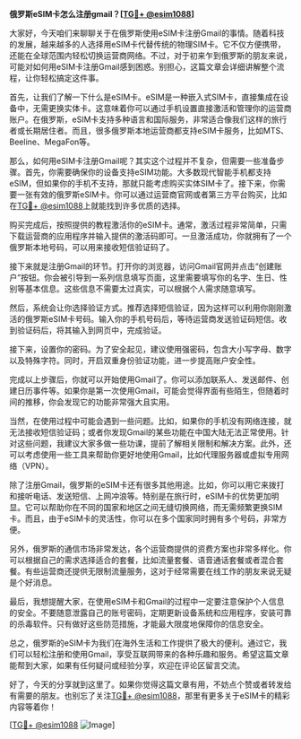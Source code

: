 **俄罗斯eSIM卡怎么注册gmail？[[TG💪+ @esim1088](https://t.me/s/esim1088)]**

大家好，今天咱们来聊聊关于在俄罗斯使用eSIM卡注册Gmail的事情。随着科技的发展，越来越多的人选择用eSIM卡代替传统的物理SIM卡。它不仅方便携带，还能在全球范围内轻松切换运营商网络。不过，对于初来乍到俄罗斯的朋友来说，可能对如何用eSIM卡注册Gmail感到困惑。别担心，这篇文章会详细讲解整个流程，让你轻松搞定这件事。

首先，让我们了解一下什么是eSIM卡。eSIM是一种嵌入式SIM卡，直接集成在设备中，无需更换实体卡。这意味着你可以通过手机设置直接激活和管理你的运营商账户。在俄罗斯，eSIM卡支持多种语言和国际服务，非常适合像我们这样的旅行者或长期居住者。而且，很多俄罗斯本地运营商都支持eSIM卡服务，比如MTS、Beeline、MegaFon等。

那么，如何用eSIM卡注册Gmail呢？其实这个过程并不复杂，但需要一些准备步骤。首先，你需要确保你的设备支持eSIM功能。大多数现代智能手机都支持eSIM，但如果你的手机不支持，那就只能考虑购买实体SIM卡了。接下来，你需要一张有效的俄罗斯eSIM卡。你可以通过运营商官网或者第三方平台购买，比如在[TG💪+ @esim1088](https://t.me/s/esim1088)上就能找到许多优质的选择。

购买完成后，按照提供的教程激活你的eSIM卡。通常，激活过程非常简单，只需下载运营商的应用程序并输入提供的激活码即可。一旦激活成功，你就拥有了一个俄罗斯本地号码，可以用来接收短信验证码了。

接下来就是注册Gmail的环节。打开你的浏览器，访问Gmail官网并点击“创建账户”按钮。你会被引导到一系列信息填写页面，这里需要填写你的名字、生日、性别等基本信息。这些信息不需要太过真实，可以根据个人需求随意填写。

然后，系统会让你选择验证方式。推荐选择短信验证，因为这样可以利用你刚刚激活的俄罗斯eSIM卡号码。输入你的手机号码后，等待运营商发送验证码短信。收到验证码后，将其输入到网页中，完成验证。

接下来，设置你的密码。为了安全起见，建议使用强密码，包含大小写字母、数字以及特殊字符。同时，开启双重身份验证功能，进一步提高账户安全性。

完成以上步骤后，你就可以开始使用Gmail了。你可以添加联系人、发送邮件、创建日历事件等。如果你是第一次使用Gmail，可能会觉得界面有些陌生，但随着时间的推移，你会发现它的功能非常强大且实用。

当然，在使用过程中可能会遇到一些问题。比如，如果你的手机没有网络连接，就无法接收短信验证码；或者你发现Gmail的某些功能在中国大陆无法正常使用。针对这些问题，我建议大家多做一些功课，提前了解相关限制和解决方案。此外，还可以考虑使用一些工具来帮助你更好地使用Gmail，比如代理服务器或虚拟专用网络（VPN）。

除了注册Gmail，俄罗斯的eSIM卡还有很多其他用途。比如，你可以用它来拨打和接听电话、发送短信、上网冲浪等。特别是在旅行时，eSIM卡的优势更加明显。它可以帮助你在不同的国家和地区之间无缝切换网络，而无需频繁更换SIM卡。而且，由于eSIM卡的灵活性，你可以在多个国家同时拥有多个号码，非常方便。

另外，俄罗斯的通信市场非常发达，各个运营商提供的资费方案也非常多样化。你可以根据自己的需求选择适合的套餐，比如流量套餐、语音通话套餐或者混合套餐。有些运营商还提供无限制流量服务，这对于经常需要在线工作的朋友来说无疑是个好消息。

最后，我想提醒大家，在使用eSIM卡和Gmail的过程中一定要注意保护个人信息的安全。不要随意泄露自己的账号密码，定期更新设备系统和应用程序，安装可靠的杀毒软件。只有做好这些防范措施，才能最大限度地保障你的信息安全。

总之，俄罗斯的eSIM卡为我们在海外生活和工作提供了极大的便利。通过它，我们可以轻松注册和使用Gmail，享受互联网带来的各种乐趣和服务。希望这篇文章能帮到大家，如果有任何疑问或经验分享，欢迎在评论区留言交流。

好了，今天的分享就到这里了。如果你觉得这篇文章有用，不妨点个赞或者转发给有需要的朋友。也别忘了关注[TG💪+ @esim1088](https://t.me/s/esim1088)，那里有更多关于eSIM卡的精彩内容等着你！

[[TG💪+ @esim1088](https://t.me/s/esim1088) ![Image](https://i.postimg.cc/4NQfJmqS/Snipaste-2025-05-13-00-14-12.png)]
